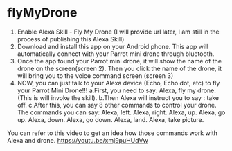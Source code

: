 # flyMyDrone

1) Enable Alexa Skill - Fly My Drone (I will provide url later, I am still in the process of publishing this Alexa Skill)
2) Download and install this app on your Android phone. This app will automatically connect with your Parrot mini drone through bluetooth. 
3) Once the app found your Parrot mini drone, it will show the name of the drone on the screen(screen 2). Then you click the name of the drone, it will bring you to the voice command screen (screen 3)
4) NOW, you can just talk to your Alexa device (Echo, Echo dot, etc) to fly your Parrot Mini Drone!!!
a.First, you need to say: Alexa, fly my drone. (This is will invoke the skill). 
b.Then Alexa will instruct you to say : take off. 
c.After this, you can say 8 other commands to control your drone. 
The commands you can say:
Alexa, left.
Alexa, right.
Alexa, up.
Alexa, go up.
Alexa, down.
Alexa, go down.
Alexa, land.
Alexa, take picture.

You can refer to this video to get an idea how those commands work with Alexa and drone.
https://youtu.be/xmj9puHUdVw
